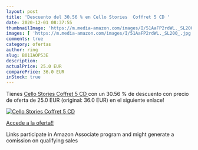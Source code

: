 ```yaml
---
layout: post
title: 'Descuento del 30.56 % en Cello Stories  Coffret 5 CD '
date: 2020-12-01 08:37:55
thumbnailImage: 'https://m.media-amazon.com/images/I/51AaFP2rdWL._SL200_.jpg'
images: [ 'https://m.media-amazon.com/images/I/51AaFP2rdWL._SL200_.jpg' ]
comments: true
category: ofertas
author: ring
slug: B01IAOP53E
description:
actualPrice: 25.0 EUR
comparePrice: 36.0 EUR
inStock: true
---
```


Tienes [Cello Stories  Coffret 5 CD ](https://www.amazon.fr/dp/B01IAOP53E/?tag=tolees0d-21) con un 30.56 % de descuento con precio de oferta de 25.0 EUR (original: 36.0 EUR) en el siguiente enlace!

[![Cello Stories  Coffret 5 CD ](https://m.media-amazon.com/images/I/51AaFP2rdWL._SL200_.jpg)](https://www.amazon.fr/dp/B01IAOP53E/?tag=tolees0d-21)

[Accede a la oferta!!](https://www.amazon.fr/dp/B01IAOP53E/?tag=tolees0d-21)

Links participate in Amazon Associate program and might generate a comission on qualifying sales


